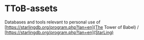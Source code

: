 # TToB-assets
Databases and tools relevant to personal use of
[https://starlingdb.org/program.php?lan=en](The Tower of Babel) / [https://starlingdb.org/program.php?lan=en](StarLing)
